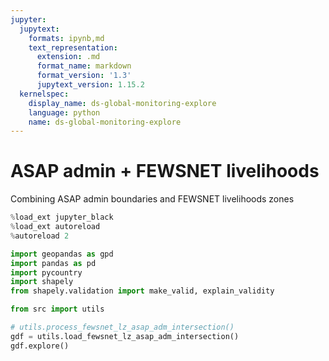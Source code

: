 ```yaml
---
jupyter:
  jupytext:
    formats: ipynb,md
    text_representation:
      extension: .md
      format_name: markdown
      format_version: '1.3'
      jupytext_version: 1.15.2
  kernelspec:
    display_name: ds-global-monitoring-explore
    language: python
    name: ds-global-monitoring-explore
---
```


# ASAP admin + FEWSNET livelihoods

Combining ASAP admin boundaries and FEWSNET livelihoods zones

```python
%load_ext jupyter_black
%load_ext autoreload
%autoreload 2
```

```python
import geopandas as gpd
import pandas as pd
import pycountry
import shapely
from shapely.validation import make_valid, explain_validity

from src import utils
```

```python
# utils.process_fewsnet_lz_asap_adm_intersection()
gdf = utils.load_fewsnet_lz_asap_adm_intersection()
gdf.explore()
```
